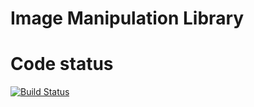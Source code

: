 Image Manipulation Library
===

# Code status
[![Build Status](https://travis-ci.org/wkukielczak/thinkblue-php-image-manipulation.svg?branch=master)](https://travis-ci.org/wkukielczak/thinkblue-php-image-manipulation)